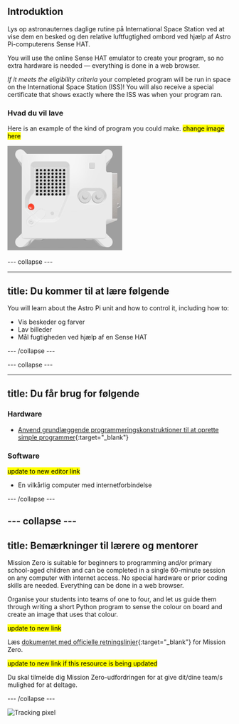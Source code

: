 ## Introduktion

Lys op astronauternes daglige rutine på International Space Station ved at vise dem en besked og den relative luftfugtighed ombord ved hjælp af Astro Pi-computerens Sense HAT.

You will use the online Sense HAT emulator to create your program, so no extra hardware is needed — everything is done in a web browser.

*If it meets the eligibility criteria* your completed program will be run in space on the International Space Station (ISS)! You will also receive a special certificate that shows exactly where the ISS was when your program ran.

### Hvad du vil lave

Here is an example of the kind of program you could make. <mark>change image here</mark>

![The Trinket Sense HAT emulator running a sample program which scrolls the humidity value across the LED matrix and then displays a picture of a fish.](images/M0_4.gif)


--- collapse ---

---
title: Du kommer til at lære følgende
---

You will learn about the Astro Pi unit and how to control it, including how to:
+ Vis beskeder og farver
+ Lav billeder
+ Mål fugtigheden ved hjælp af en Sense HAT

--- /collapse ---

--- collapse ---

---
title: Du får brug for følgende
---

### Hardware

+ [Anvend grundlæggende programmeringskonstruktioner til at oprette simple programmer](https://curriculum.raspberrypi.org/programming/creator/){:target="_blank"}

### Software

<mark> update to new editor link </mark>
+ En vilkårlig computer med internetforbindelse

--- /collapse ---

--- collapse ---
---
title: Bemærkninger til lærere og mentorer
---

Mission Zero is suitable for beginners to programming and/or primary school-aged children and can be completed in a single 60-minute session on any computer with internet access. No special hardware or prior coding skills are needed. Everything can be done in a web browser.

Organise your students into teams of one to four, and let us guide them through writing a short Python program to sense the colour on board and create an image that uses that colour.

<mark> update to new link </mark>

Læs [dokumentet med officielle retningslinjer](https://astro-pi.org/media/mission-zero-guidelines/Astro_Pi_Mission_Zero_Guidelines_2021_22-da.pdf){:target="_blank"} for Mission Zero.

<mark> update to new link if this resource is being updated </mark>

 Du skal tilmelde dig Mission Zero-udfordringen for at give dit/dine team/s mulighed for at deltage.

--- /collapse ---

![Tracking pixel](https://code.org/api/hour/begin_raspberrypi_astropi.png)
